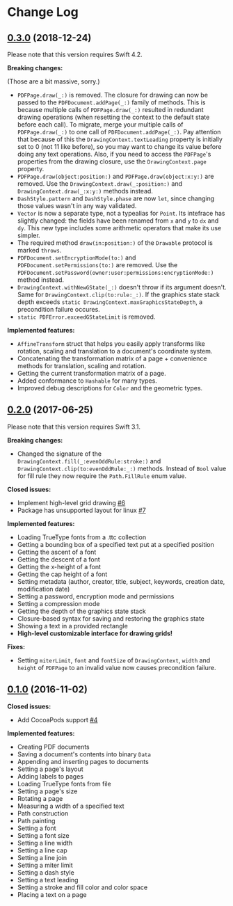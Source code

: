 # Change Log

## [0.3.0](https://github.com/WeirdMath/SwiftyHaru/tree/0.3.0) (2018-12-24)

Please note that this version requires Swift 4.2.

**Breaking changes:**

(Those are a bit massive, sorry.)

- `PDFPage.draw(_:)` is removed. The closure for drawing can now be passed to the `PDFDocument.addPage(_:)` family of methods. This is because multiple calls of `PDFPage.draw(_:)` resulted in redundant drawing operations (when resetting the context to the default state before each call). To migrate, merge your multiple calls of `PDFPage.draw(_:)` to one call of `PDFDocument.addPage(_:)`. Pay attention that because of this the `DrawingContext.textLeading` property is initially set to 0 (not 11 like before), so you may want to change its value before doing any text operations. Also, if you need to access the `PDFPage`'s properties from the drawing closure, use the `DrawingContext.page` property.
- `PDFPage.draw(object:position:)` and `PDFPage.draw(object:x:y:)` are removed. Use the `DrawingContext.draw(_:position:)` and `DrawingContext.draw(_:x:y:)` methods instead.
- `DashStyle.pattern` and `DashStyle.phase` are now `let`, since changing those values wasn't in any way validated.
- `Vector` is now a separate type, not a typealias for `Point`. Its intefrace has slightly changed: the fields have been renamed from `x` and `y` to `dx` and `dy`. This new type includes some arithmetic operators that make its use simpler.
- The required method `draw(in:position:)` of the `Drawable` protocol is marked `throws`.
- `PDFDocument.setEncryptionMode(to:)` and `PDFDocument.setPermissions(to:)` are removed. Use the `PDFDocument.setPassword(owner:user:permissions:encryptionMode:)` method  instead.
- `DrawingContext.withNewGState(_:)` doesn't throw if its argument doesn't. Same for `DrawingContext.clip(to:rule:_:)`. If the graphics state stack depth exceeds `static DrawingContext.maxGraphicsStateDepth`, a precondition failure occures.
- `static PDFError.exceedGStateLimit` is removed.

**Implemented features:**

- `AffineTransform` struct that helps you easily apply transforms like rotation, scaling and translation to a document's coordinate system.
- Concatenating the transformation matrix of a page + convenience methods for translation, scaling and rotation.
- Getting the current transformation matrix of a page.
- Added conformance to `Hashable` for many types.
- Improved debug descriptions for `Color` and the geometric types.

## [0.2.0](https://github.com/WeirdMath/SwiftyHaru/tree/0.2.0) (2017-06-25)

Please note that this version requires Swift 3.1.

**Breaking changes:**

- Changed the signature of the `DrawingContext.fill(_:evenOddRule:stroke:)` and `DrawingContext.clip(to:evenOddRule:_:)` methods. Instead of `Bool` value for fill rule they now require the `Path.FillRule` enum value.

**Closed issues:**

- Implement high-level grid drawing [\#6](https://github.com/WeirdMath/SwiftyHaru/issues/6)
- Package has unsupported layout for linux [\#7](https://github.com/WeirdMath/SwiftyHaru/issues/7)

**Implemented features:**

- Loading TrueType fonts from a .ttc collection
- Getting a bounding box of a specified text put at a specified position
- Getting the ascent of a font
- Getting the descent of a font
- Getting the x-height of a font
- Getting the cap height of a font
- Setting metadata (author, creator, title, subject, keywords, creation date, modification date)
- Setting a password, encryption mode and permissions
- Setting a compression mode
- Getting the depth of the graphics state stack
- Closure-based syntax for saving and restoring the graphics state
- Showing a text in a provided rectangle
- **High-level customizable interface for drawing grids!**

**Fixes:**

- Setting `miterLimit`, `font` and `fontSize` of `DrawingContext`, `width` and `height` of `PDFPage` to an invalid value now causes precondition failure.

## [0.1.0](https://github.com/WeirdMath/SwiftyHaru/tree/0.1.0) (2016-11-02)
**Closed issues:**

- Add CocoaPods support [\#4](https://github.com/WeirdMath/SwiftyHaru/issues/4)

**Implemented features:**

- Creating PDF documents
- Saving a document's contents into binary `Data`
- Appending and inserting pages to documents
- Setting a page's layout
- Adding labels to pages
- Loading TrueType fonts from file
- Setting a page's size
- Rotating a page
- Measuring a width of a specified text
- Path construction
- Path painting
- Setting a font
- Setting a font size
- Setting a line width
- Setting a line cap
- Setting a line join
- Setting a miter limit
- Setting a dash style
- Setting a text leading
- Setting a stroke and fill color and color space
- Placing a text on a page
